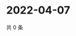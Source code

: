 # 2022-04-07

共 0 条

<!-- BEGIN WEIBO -->
<!-- 最后更新时间 Thu Apr 07 2022 23:01:21 GMT+0800 (China Standard Time) -->

<!-- END WEIBO -->
